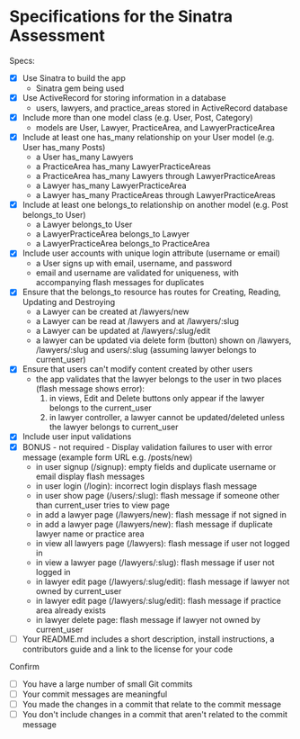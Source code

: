 # Specifications for the Sinatra Assessment

Specs:
- [x] Use Sinatra to build the app
    - Sinatra gem being used
- [x] Use ActiveRecord for storing information in a database
    - users, lawyers, and practice_areas stored in ActiveRecord database
- [x] Include more than one model class (e.g. User, Post, Category)
    - models are User, Lawyer, PracticeArea, and LawyerPracticeArea
- [x] Include at least one has_many relationship on your User model (e.g. User has_many Posts)
    - a User has_many Lawyers
    - a PracticeArea has_many LawyerPracticeAreas
    - a PracticeArea has_many Lawyers through LawyerPracticeAreas
    - a Lawyer has_many LawyerPracticeArea
    - a Lawyer has_many PracticeAreas through LawyerPracticeAreas
- [x] Include at least one belongs_to relationship on another model (e.g. Post belongs_to User)
    - a Lawyer belongs_to User
    - a LawyerPracticeArea belongs_to Lawyer
    - a LawyerPracticeArea belongs_to PracticeArea
- [x] Include user accounts with unique login attribute (username or email)
    - a User signs up with email, username, and password
    - email and username are validated for uniqueness, with accompanying flash messages for duplicates
- [x] Ensure that the belongs_to resource has routes for Creating, Reading, Updating and Destroying
    - a Lawyer can be created at /lawyers/new
    - a Lawyer can be read at /lawyers and at /lawyers/:slug
    - a Lawyer can be updated at /lawyers/:slug/edit
    - a lawyer can be updated via delete form (button) shown on /lawyers, /lawyers/:slug and users/:slug (assuming lawyer belongs to current_user)
- [x] Ensure that users can't modify content created by other users
    - the app validates that the lawyer belongs to the user in two places (flash message shows error):
        1) in views, Edit and Delete buttons only appear if the lawyer belongs to the current_user
        2) in lawyer controller, a lawyer cannot be updated/deleted unless the lawyer belongs to current_user
- [x] Include user input validations
- [x] BONUS - not required - Display validation failures to user with error message (example form URL e.g. /posts/new)
    - in user signup (/signup): empty fields and duplicate username or email display flash messages
    - in user login (/login): incorrect login displays flash message
    - in user show page (/users/:slug): flash message if someone other than current_user tries to view page
    - in add a lawyer page (/lawyers/new): flash message if not signed in
    - in add a lawyer page (/lawyers/new): flash message if duplicate lawyer name or practice area
    - in view all lawyers page (/lawyers): flash message if user not logged in
    - in view a lawyer page (/lawyers/:slug): flash message if user not logged in
    - in lawyer edit page (/lawyers/:slug/edit): flash message if lawyer not owned by current_user
    - in lawyer edit page (/lawyers/:slug/edit): flash message if practice area already exists
    - in lawyer delete page: flash message if lawyer not owned by current_user
- [ ] Your README.md includes a short description, install instructions, a contributors guide and a link to the license for your code

Confirm
- [ ] You have a large number of small Git commits
- [ ] Your commit messages are meaningful
- [ ] You made the changes in a commit that relate to the commit message
- [ ] You don't include changes in a commit that aren't related to the commit message
